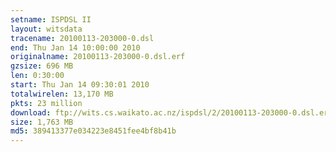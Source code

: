 ```yaml
---
setname: ISPDSL II
layout: witsdata
tracename: 20100113-203000-0.dsl
end: Thu Jan 14 10:00:00 2010
originalname: 20100113-203000-0.dsl.erf
gzsize: 696 MB
len: 0:30:00
start: Thu Jan 14 09:30:01 2010
totalwirelen: 13,170 MB
pkts: 23 million
download: ftp://wits.cs.waikato.ac.nz/ispdsl/2/20100113-203000-0.dsl.erf.gz
size: 1,763 MB
md5: 389413377e034223e8451fee4bf8b41b
---
```

